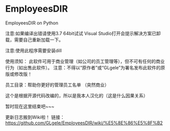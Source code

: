 ﻿# EmployeesDIR
EmployeesDIR on Python

注意:如果编译出错请使用3.7 64bit试试
Visual Studio打开会提示解决方案已卸载，需要自己重新加载一下。

注意:使用此程序需要安装dill

使用须知：
此软件可用于商业管理（如公司的员工管理等），但不可有任何的商业行为（如出售此软件）。
注意：不得以“原作者”或“GLgele”为署名发布此软件的原版或修改版！


员工目录：帮助你更好的管理员工名单
（突然商业）

这个是根据开源代码改编的，所以是我本人汉化的（这是什么因果关系）

暂时现在这里结束吧~~~

更新日志搬到Wiki啦！
链接：https://github.com/GLgele/EmployeesDIR/wiki/%E5%8E%86%E5%8F%B2
